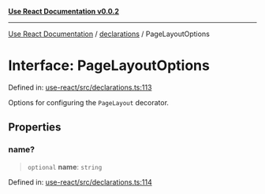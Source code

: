 [**Use React Documentation v0.0.2**](../../README.md)

***

[Use React Documentation](../../modules.md) / [declarations](../README.md) / PageLayoutOptions

# Interface: PageLayoutOptions

Defined in: [use-react/src/declarations.ts:113](https://github.com/stonemjs/use-react/blob/a85b32b76e105a7bc655ce084e0841ade8b0df8a/src/declarations.ts#L113)

Options for configuring the `PageLayout` decorator.

## Properties

### name?

> `optional` **name**: `string`

Defined in: [use-react/src/declarations.ts:114](https://github.com/stonemjs/use-react/blob/a85b32b76e105a7bc655ce084e0841ade8b0df8a/src/declarations.ts#L114)
